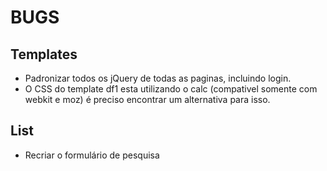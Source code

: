BUGS
====

Templates
---------
- Padronizar todos os jQuery de todas as paginas, incluindo login.
- O CSS do template df1 esta utilizando o calc (compativel somente com webkit e moz) é preciso encontrar um alternativa para isso.


List
----
- Recriar o formulário de pesquisa